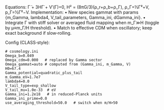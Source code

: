 Equations:
Γ̈ + 3HΓ̇ + V′(Γ)=0,  H² = (8πG/3)(ρ_r+ρ_b+ρ_Γ),  ρ_Γ=½Γ̇²+V, p_Γ=½Γ̇²−V.
Implementation:
• New species gammat with params {m_Gamma, lambda4, V_tail_parameters, Gamma_ini, dGamma_ini}.
• Integrate Γ with stiff solver or averaged fluid mapping when m_Γ≫H (toggle by μ≡m_Γ/H threshold).
• Match to effective CDM when oscillatory; keep exact background if slow‑rolling.

Config (CLASS‑style):

```
# cosmology.ini
Omega_b=0.049
Omega_cdm=0.000   # replaced by Gamma sector
Omega_gammat=auto # computed from (Gamma_ini, m_Gamma, V)
H0=67.4
Gamma_potential=quadratic_plus_tail
m_Gamma_eV=1.7e7
lambda4=0.0
V_tail_type=exp_shallow
V_tail_mu=1.0e-33  # eV
Gamma_ini=1.2e18   # in reduced‑Planck units
Gamma_ini_prime=0.0
use_averaging_threshold=50.0   # switch when m/H>50
```